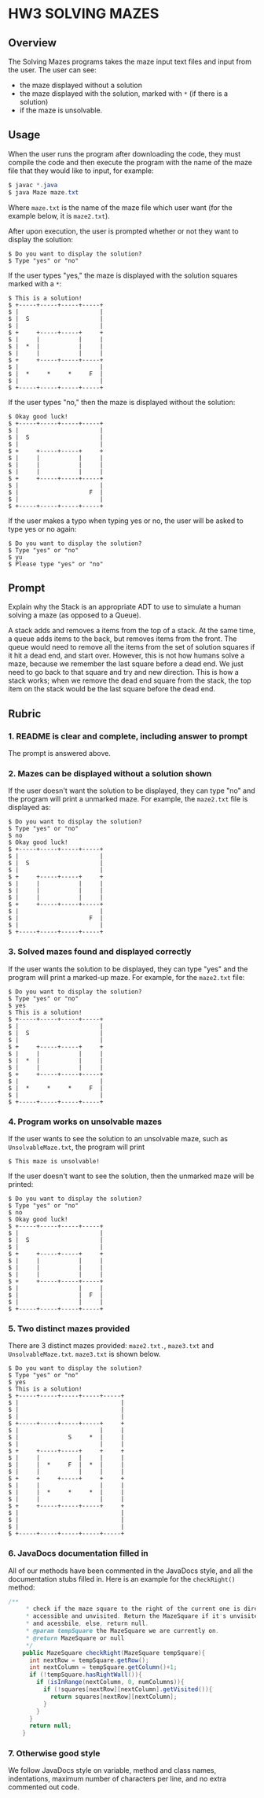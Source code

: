 # HW3 SOLVING MAZES
## Overview

The Solving Mazes programs takes the maze input text files and input from the user. The user can see:
- the maze displayed without a solution
- the maze displayed with the solution, marked with `*` (if there is a solution)
- if the maze is unsolvable.

## Usage

When the user runs the program after downloading the code, they must compile the code and then execute the program with the name of the maze file that they would like to input, for example:
```java
$ javac *.java
$ java Maze maze.txt
```
Where `maze.txt` is the name of the maze file which user want (for the example below, it is `maze2.txt`).

After upon execution, the user is prompted whether or not they want to display the solution:
```
$ Do you want to display the solution?
$ Type "yes" or "no"
```
If the user types "yes," the maze is displayed with the solution squares marked with a `*`:
```
$ This is a solution!
$ +-----+-----+-----+-----+
$ |                       |
$ |  S                    |
$ |                       |
$ +     +-----+-----+     +
$ |     |           |     |
$ |  *  |           |     |
$ |     |           |     |
$ +     +-----+-----+-----+
$ |                       |
$ |  *     *     *     F  |
$ |                       |
$ +-----+-----+-----+-----+
```
If the user types "no," then the maze is displayed without the solution: 
```
$ Okay good luck!
$ +-----+-----+-----+-----+
$ |                       |
$ |  S                    |
$ |                       |
$ +     +-----+-----+     +
$ |     |           |     |
$ |     |           |     |
$ |     |           |     |
$ +     +-----+-----+-----+
$ |                       |
$ |                    F  |
$ |                       |
$ +-----+-----+-----+-----+
```

If the user makes a typo when typing yes or no, the user will be asked to type yes or no again: 
```
$ Do you want to display the solution?
$ Type "yes" or "no"
$ yu
$ Please type "yes" or "no"
```

## Prompt

Explain why the Stack is an appropriate ADT to use to simulate a human solving a maze (as opposed to a Queue).

A stack adds and removes a items from the top of a stack. At the same time, a queue adds items to the back, but removes items from the front. The queue would need to remove all the items from the set of solution squares if it hit a dead end, and start over. However, this is not how humans solve a maze, because we remember the last square before a dead end. We just need to go back to that square and try and new direction. This is how a stack works; when we remove the dead end square from the stack, the top item on the stack would be the last square before the dead end. 

## Rubric

### 1. README is clear and complete, including answer to prompt

The prompt is answered above. 

### 2. Mazes can be displayed without a solution shown

If the user doesn't want the solution to be displayed, they can type "no" and the program will print a unmarked maze. For example, the `maze2.txt` file is displayed as:
```
$ Do you want to display the solution?
$ Type "yes" or "no"
$ no
$ Okay good luck!
$ +-----+-----+-----+-----+
$ |                       |
$ |  S                    |
$ |                       |
$ +     +-----+-----+     +
$ |     |           |     |
$ |     |           |     |
$ |     |           |     |
$ +     +-----+-----+-----+
$ |                       |
$ |                    F  |
$ |                       |
$ +-----+-----+-----+-----+
```

### 3. Solved mazes found and displayed correctly
If the user wants the solution to be displayed, they can type "yes" and the program will print a marked-up maze. For example, for the `maze2.txt` file:
```
$ Do you want to display the solution?
$ Type "yes" or "no"
$ yes
$ This is a solution!
$ +-----+-----+-----+-----+
$ |                       |
$ |  S                    |
$ |                       |
$ +     +-----+-----+     +
$ |     |           |     |
$ |  *  |           |     |
$ |     |           |     |
$ +     +-----+-----+-----+
$ |                       |
$ |  *     *     *     F  |
$ |                       |
$ +-----+-----+-----+-----+
```

### 4. Program works on unsolvable mazes 

If the user wants to see the solution to an unsolvable maze, such as `UnsolvableMaze.txt`, the program will print
```
$ This maze is unsolvable!
```

If the user doesn't want to see the solution, then the unmarked maze will be printed:

```
$ Do you want to display the solution?
$ Type "yes" or "no"
$ no
$ Okay good luck!
$ +-----+-----+-----+-----+
$ |                       |
$ |  S                    |
$ |                       |
$ +     +-----+-----+     +
$ |     |           |     |
$ |     |           |     |
$ |     |           |     |
$ +     +-----+-----+-----+
$ |                 |     |
$ |                 |  F  |
$ |                 |     |
$ +-----+-----+-----+-----+
```

### 5. Two distinct mazes provided

There are 3 distinct mazes provided: `maze2.txt.`, `maze3.txt` and `UnsolvableMaze.txt`. `maze3.txt` is shown below. 

```
$ Do you want to display the solution?
$ Type "yes" or "no"
$ yes 
$ This is a solution!
$ +-----+-----+-----+-----+-----+
$ |                             |
$ |                             |
$ |                             |
$ +-----+-----+-----+-----+     +
$ |                       |     |
$ |              S     *  |     |
$ |                       |     |
$ +     +-----+-----+     +     +
$ |     |           |     |     |
$ |     |  *     F  |  *  |     |
$ |     |           |     |     |
$ +     +     +-----+     +     +
$ |     |                 |     |
$ |     |  *     *     *  |     |
$ |     |                 |     |
$ +     +-----+-----+-----+     +
$ |                             |
$ |                             |
$ |                             |
$ +-----+-----+-----+-----+-----+
```

### 6. JavaDocs documentation filled in

All of our methods have been commented in the JavaDocs style, and all the documentation stubs filled in. Here is an example for the `checkRight()` method:
```java
/**
     * check if the maze square to the right of the current one is directly 
     * accessible and unvisited. Return the MazeSquare if it's unvisited
     * and acessbile, else, return null.
     * @param tempSquare the MazeSquare we are currently on.
     * @return MazeSquare or null
     */
    public MazeSquare checkRight(MazeSquare tempSquare){
      int nextRow = tempSquare.getRow();
      int nextColumn = tempSquare.getColumn()+1;
      if (!tempSquare.hasRightWall()){
        if (isInRange(nextColumn, 0, numColumns)){
          if (!squares[nextRow][nextColumn].getVisited()){
            return squares[nextRow][nextColumn];
          }
        }
      }
      return null;
    }
```

### 7. Otherwise good style

We follow JavaDocs style on variable, method and class names, indentations, maximum number of characters per line, and no extra commented out code. 
